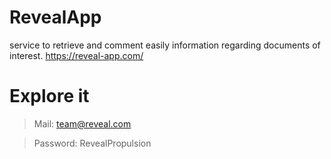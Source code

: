 # RevealApp
service to retrieve and comment easily information regarding documents of interest. https://reveal-app.com/

# Explore it

> Mail: team@reveal.com

> Password: RevealPropulsion
